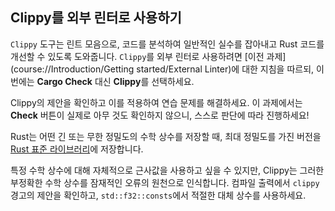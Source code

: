 ## Clippy를 외부 린터로 사용하기

`Clippy` 도구는 린트 모음으로, 코드를 분석하여
일반적인 실수를 잡아내고 Rust 코드를 개선할 수 있도록 도와줍니다.
`Clippy`를 외부 린터로 사용하려면 [이전 과제](course://Introduction/Getting started/External Linter)에 대한 지침을 따르되,
이번에는 **Cargo Check** 대신 **Clippy**를 선택하세요.

Clippy의 제안을 확인하고 이를 적용하여 연습 문제를 해결하세요.
이 과제에서는 **Check** 버튼이 실제로 아무 것도 확인하지 않으니,
스스로 판단에 따라 진행하세요!

<div class="hint">
Rust는 어떤 긴 또는 무한 정밀도의 수학 상수를 저장할 때, 최대 정밀도를 가진 버전을 <a href="https://doc.rust-lang.org/stable/std/f32/consts/index.html">Rust 표준 라이브러리</a>에 저장합니다.

특정 수학 상수에 대해 자체적으로 근사값을 사용하고 싶을 수 있지만,
Clippy는 그러한 부정확한 수학 상수를 잠재적인 오류의 원천으로 인식합니다.
컴파일 출력에서 `clippy` 경고의 제안을 확인하고,
`std::f32::consts`에서 적절한 대체 상수를 사용하세요.
</div>